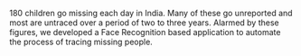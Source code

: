 180 children go missing each day in India. Many of these go unreported and most are untraced over a period of two to three years. Alarmed by these figures, we developed a Face Recognition based application to automate the process of tracing missing people.
